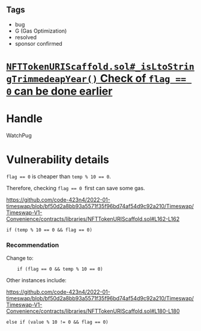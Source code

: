 ## Tags

- bug
- G (Gas Optimization)
- resolved
- sponsor confirmed

# [`NFTTokenURIScaffold.sol#_isLtoStringTrimmedeapYear()` Check of `flag == 0` can be done earlier](https://github.com/code-423n4/2022-01-timeswap-findings/issues/157) 

# Handle

WatchPug


# Vulnerability details

`flag == 0` is cheaper than `temp % 10 == 0`. 

Therefore, checking `flag == 0 `first can save some gas.

https://github.com/code-423n4/2022-01-timeswap/blob/bf50d2a8bb93a5571f35f96bd74af54d9c92a210/Timeswap/Timeswap-V1-Convenience/contracts/libraries/NFTTokenURIScaffold.sol#L162-L162

```solidity
if (temp % 10 == 0 && flag == 0)
```

### Recommendation

Change to:

```solidity
    if (flag == 0 && temp % 10 == 0) 
```

Other instances include:

https://github.com/code-423n4/2022-01-timeswap/blob/bf50d2a8bb93a5571f35f96bd74af54d9c92a210/Timeswap/Timeswap-V1-Convenience/contracts/libraries/NFTTokenURIScaffold.sol#L180-L180

```solidity
else if (value % 10 != 0 && flag == 0) 
```

